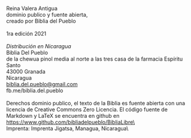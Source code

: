 \
Reina Valera Antigua\
dominio publico y fuente abierta,\
creado por Biblia del Pueblo\
\
1ra edición 2021\
\
*Distribución en Nicaragua*\
Biblia Del Pueblo\
de la chewua pinol media al norte a las tres casa de la farmacia Espíritu Santo\
43000 Granada\
Nicaragua\
biblia.del.pueblo@gmail.com\
fb.me/biblia.del.pueblo\
\
Derechos dominio publico, el texto de la Biblia es fuente abierta con una licencia de Creative Commons Zero Licencia. El código fuente de Markdown y LaTeX se encuentra en github en\
https://www.github.com/bibliadelpueblo/BibliaLibre\
\
Imprenta: Imprenta Jigatsa, Managua, Nicaragua\